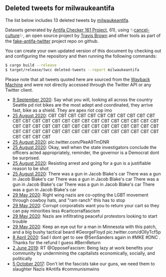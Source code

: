 ## Deleted tweets for milwaukeantifa

The list below includes 13 deleted tweets by
[milwaukeantifa](https://twitter.com/milwaukeantifa).



Datasets generated by [Antifa Checker 161 Project](https://twitter.com/antifacheck161), 61), using ✨[cancel-culture](https://github.com/travisbrown/cancel-culture)✨, an open source project by 
[Travis Brown](https://twitter.com/travisbrown) and other tools as part of the 
[fake-antifa-twitter](https://github.com/antifacheck161/fake-antifa-twitter) project repo on github.

You can create your own updated version of this document by checking out and configuring the
repository and then running the following commands:

```bash
$ cargo build --release
$ target/release/twcc deleted-tweets --report milwaukeantifa
```

Please note that all tweets quoted here are sourced from the
[Wayback Machine](https://web.archive.org) and were not directly accessed through the Twitter API or
any Twitter client.

* [ 9 September 2020](https://web.archive.org/web/20200909204440/https://twitter.com/milwaukeantifa/status/1303796382428520451): Say what you will,  looking all across the country Seattle pd riot bikes are the most adept and coordinated,  they arrive fast,  bike as a shield.  They are apex riot cop imo <!--1303796382428520451-->
* [25 August 2020](https://web.archive.org/web/20200825135842/https://twitter.com/milwaukeantifa/status/1298252711201255425): CBT CBT CBT CBT CBT CBT CBT CBT CBT CBT CBT CBT CBT CBT CBT CBT CBT CBT CBT CBT CBT CBT CBT CBT CBT CBT CBT CBT CBT CBT CBT CBT CBT CBT CBT CBT CBT CBT CBT CBT CBT CBT CBT CBT CBT CBT CBT CBT CBT CBT CBT CBT CBT CBT CBT CBT CBT CBT CBT CBT <!--1298252711201255425-->
* [25 August 2020](https://web.archive.org/web/20200825132056/https://twitter.com/milwaukeantifa/status/1298247721283923969): pic.twitter.com/PkeA9TmDNR <!--1298247721283923969-->
* [25 August 2020](https://web.archive.org/web/20200825131215/https://twitter.com/milwaukeantifa/status/1298246397465067520): Okay, well when the state investigators conclude the officers acted appropriately,  reminder, the governor is a Democrat dont be surprised. <!--1298246397465067520-->
* [25 August 2020](https://web.archive.org/web/20200825123906/https://twitter.com/milwaukeantifa/status/1298238345500413952): Resisting arrest and going for a gun is a justifiable reason to be shot <!--1298238345500413952-->
* [25 August 2020](https://web.archive.org/web/20200825123655/https://twitter.com/milwaukeantifa/status/1298237447831199748): There was a gun in Jacob Blake's car There was a gun in Jacob Blake's car There was a gun in Jacob Blake's car There was a gun in Jacob Blake's car There was a gun in Jacob Blake's car There was a gun in Jacob Blake's car <!--1298237447831199748-->
* [29 May 2020](https://web.archive.org/web/20200530050451/https://twitter.com/milwaukeantifa/status/1266448519218507776): Right wing nazis are co-opting the LGBT movement through cowboy hats, and "ram ranch" this has to stop <!--1266448519218507776-->
* [29 May 2020](https://web.archive.org/web/20200529160051/https://twitter.com/milwaukeantifa/status/1266350961590702083): Corrupt corporatists want you to return your cart so they can pay minorities less  #cartcorralfascism <!--1266350961590702083-->
* [29 May 2020](https://web.archive.org/web/20200529224925/https://twitter.com/milwaukeantifa/status/1266327662366244864): Nazis are infiltrating peaceful protestors looking to start trouble <!--1266333734946603010-->
* [29 May 2020](https://web.archive.org/web/20200529224925/https://twitter.com/milwaukeantifa/status/1266327662366244864): Keep an eye out for a man in Minnesota with this patch,  and a big bushy tactical beard  #GeorgeFloyd  pic.twitter.com/dOlIyTcf5p <!--1266327662366244864-->
* [ 8 April 2020](https://web.archive.org/web/20200408222750/https://twitter.com/milwaukeantifa/status/1248014407902171136): Sad I dont get to see  @SenSanders  again in  #MKE   #DNC . Thanks for the refund I guess  #BernReturn <!--1248014407902171136-->
* [ 2 June 2019](https://web.archive.org/web/20190602235847/https://twitter.com/milwaukeantifa/status/1135334981113438209): RT @OpposeFascism: Being lazy at work benefits your community by undermining the capitalists economically, socially, and politically <!--1135334981113438209-->
* [ 5 October 2017](https://web.archive.org/web/20190622130737/https://twitter.com/milwaukeantifa/status/915962981313257472): Don't let the fascists take our guns,  we need them to slaughter Nazis  #Antifa   #communismwins <!--915962981313257472-->
